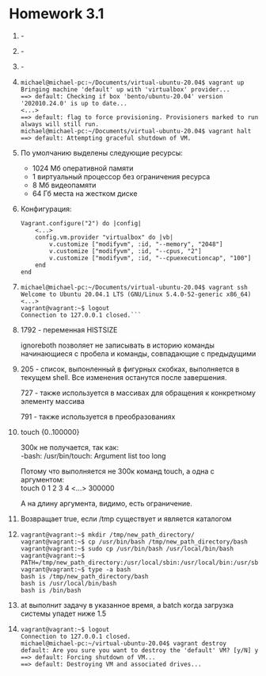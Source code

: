 # Homework 3.1

1. \-
2. \-
3. \-
4.
    ```
    michael@michael-pc:~/Documents/virtual-ubuntu-20.04$ vagrant up
    Bringing machine 'default' up with 'virtualbox' provider...
    ==> default: Checking if box 'bento/ubuntu-20.04' version '202010.24.0' is up to date...
    <...>
    ==> default: flag to force provisioning. Provisioners marked to run always will still run.  
    michael@michael-pc:~/Documents/virtual-ubuntu-20.04$ vagrant halt
    ==> default: Attempting graceful shutdown of VM.
    ```
5. По умолчанию выделены следующие ресурсы:
    - 1024 Мб оперативной памяти
    - 1 виртуальный процессор без ограничения ресурса
    - 8 Мб видеопамяти
    - 64 Гб места на жестком диске  
    
6. Конфигурация:
    ```   
    Vagrant.configure("2") do |config|
        <...>
        config.vm.provider "virtualbox" do |vb|  
            v.customize ["modifyvm", :id, "--memory", "2048"]  
            v.customize ["modifyvm", :id, "--cpus, "2"]  
            v.customize ["modifyvm", :id, "--cpuexecutioncap", "100"]  
        end  
    end
    ```

7.  ```
    michael@michael-pc:~/Documents/virtual-ubuntu-20.04$ vagrant ssh
    Welcome to Ubuntu 20.04.1 LTS (GNU/Linux 5.4.0-52-generic x86_64)
    <...>
    vagrant@vagrant:~$ logout
    Connection to 127.0.0.1 closed.```

8. 1792 - переменная HISTSIZE 

   ignoreboth позволяет не записывать в историю команды начинающиеся с пробела и команды, совпадающие с предыдущими

9. 205 - список, выпонленный в фигурных скобках, выполняется в текущем shell. Все изменения останутся после завершения.

   727 - также используется в массивах для обращения к конкретному элементу массива

   791 - также используется в преобразованиях

10. touch {0..100000}
   
    300к не получается, так как:  
    -bash: /usr/bin/touch: Argument list too long  
   
    Потому что выполняется не 300к команд touch, а одна с аргументом:  
    touch 0 1 2 3 4 <...> 300000  
   
    А на длину аргумента, видимо, есть ограничение.  

11. Возвращает true, если /tmp существует и является каталогом

12. ```
    vagrant@vagrant:~$ mkdir /tmp/new_path_directory/
    vagrant@vagrant:~$ cp /usr/bin/bash /tmp/new_path_directory/bash
    vagrant@vagrant:~$ sudo cp /usr/bin/bash /usr/local/bin/bash
    vagrant@vagrant:~$ PATH=/tmp/new_path_directory:/usr/local/sbin:/usr/local/bin:/usr/sbin:/sbin:/bin:/usr/games:/usr/local/games:/snap/bin
    vagrant@vagrant:~$ type -a bash
    bash is /tmp/new_path_directory/bash
    bash is /usr/local/bin/bash
    bash is /bin/bash
    ```

13. at выполнит задачу в указанное время, а batch когда загрузка системы упадет ниже 1.5

14. ```
    vagrant@vagrant:~$ logout
    Connection to 127.0.0.1 closed.
    michael@michael-pc:~/virtual-ubuntu-20.04$ vagrant destroy
    default: Are you sure you want to destroy the 'default' VM? [y/N] y
    ==> default: Forcing shutdown of VM...
    ==> default: Destroying VM and associated drives...
    ```